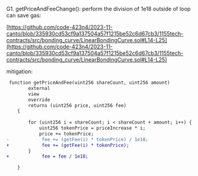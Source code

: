 G1.  getPriceAndFeeChange(): perform the division of 1e18 outside of loop can save gas:

[https://github.com/code-423n4/2023-11-canto/blob/335930cd53cf9a137504a57f1215be52c6d67cb3/1155tech-contracts/src/bonding_curve/LinearBondingCurve.sol#L14-L25](https://github.com/code-423n4/2023-11-canto/blob/335930cd53cf9a137504a57f1215be52c6d67cb3/1155tech-contracts/src/bonding_curve/LinearBondingCurve.sol#L14-L25)

mitigation:

```diff
 function getPriceAndFee(uint256 shareCount, uint256 amount)
        external
        view
        override
        returns (uint256 price, uint256 fee)
    {
  
        for (uint256 i = shareCount; i < shareCount + amount; i++) {
            uint256 tokenPrice = priceIncrease * i;
            price += tokenPrice;
-            fee += (getFee(i) * tokenPrice) / 1e18;
+            fee += (getFee(i) * tokenPrice);
        }
+            fee = fee / 1e18;

    }
```